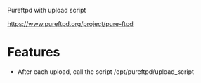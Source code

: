 Pureftpd with upload script

https://www.pureftpd.org/project/pure-ftpd

# Features

 * After each upload, call the script /opt/pureftpd/upload_script
